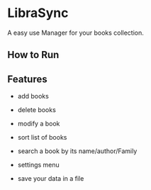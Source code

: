 # **LibraSync**

A easy use Manager for your books collection.

## **How to Run**

## **Features**

- add books

- delete books

- modify a book

- sort list of books

- search a book by its name/author/Family

- settings menu

- save your data in a file
